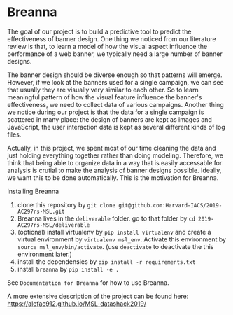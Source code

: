 # Breanna

The goal of our project is to build a predictive tool to predict the effectiveness of banner design. One thing we noticed from our literature review is that, to learn a model of how the visual aspect influence the performance of a web banner, we typically need a large number of banner designs. 

The banner design should be diverse enough so that patterns will emerge. However, if we look at the banners used for a single campaign, we can see that usually they are visually very similar to each other. So to learn meaningful pattern of how the visual feature influence the banner's effectiveness, we need to collect data of various campaigns. Another thing we notice during our project is that the data for a single campaign is scattered in many place: the design of banners are kept as images and JavaScript, the user interaction data is kept as several different kinds of log files. 

Actually, in this project, we spent most of our time cleaning the data and just holding everything together rather than doing modeling. Therefore, we think that being able to organize data in a way that is easily accessable for analysis is crutial to make the analysis of banner designs possible. Ideally, we want this to be done automatically. This is the motivation for Breanna.

Installing Breanna

1. clone this repository by `git clone git@github.com:Harvard-IACS/2019-AC297rs-MSL.git`
2. Breanna lives in the `deliverable` folder. go to that folder by `cd 2019-AC297rs-MSL/deliverable`
3. (optional) install virtualenv by `pip install virtualenv` and create a virtual environment by `virtualenv msl_env`. Activate this environment by `source msl_env/bin/activate`. (use `deactivate` to deactivate the this environment later.)
4. install the dependensies by `pip install -r requirements.txt`
5. install `breanna` by `pip install -e .`

See `Documentation for Breanna` for how to use Breanna.

A more extensive description of the project can be found here: https://alefac912.github.io/MSL-datashack2019/
